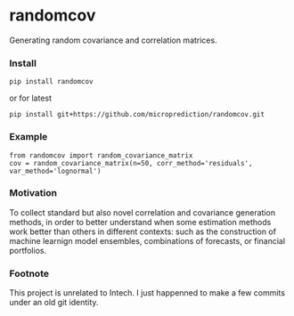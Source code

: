 # randomcov
Generating random covariance and correlation matrices. 


### Install 

    pip install randomcov 

or for latest

    pip install git+https://github.com/microprediction/randomcov.git
    
### Example

    from randomcov import random_covariance_matrix
    cov = random_covariance_matrix(n=50, corr_method='residuals', var_method='lognormal')

### Motivation

To collect standard but also novel correlation and covariance generation methods, in order to better understand when some estimation methods work better than others in different contexts: such as the construction of machine learnign model ensembles, combinations of forecasts, or financial portfolios.  



### Footnote
This project is unrelated to Intech. I just happenned to make a few commits under an old git identity. 
